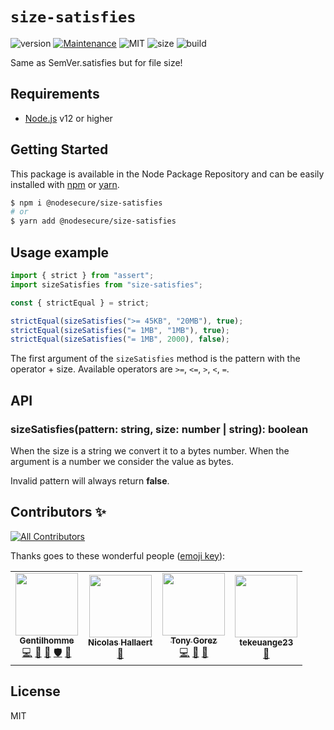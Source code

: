 # `size-satisfies`
![version](https://img.shields.io/badge/dynamic/json.svg?url=https://raw.githubusercontent.com/NodeSecure/size-satisfies/master/package.json&query=$.version&label=Version)
[![Maintenance](https://img.shields.io/badge/Maintained%3F-yes-green.svg)](https://github.com/NodeSecure/size-satisfies/commit-activity)
![MIT](https://img.shields.io/github/license/mashape/apistatus.svg)
![size](https://img.shields.io/github/languages/code-size/NodeSecure/size-satisfies)
![build](https://img.shields.io/github/workflow/status/NodeSecure/size-satisfies/Node.js%20CI)

Same as SemVer.satisfies but for file size!

## Requirements
- [Node.js](https://nodejs.org/en/) v12 or higher

## Getting Started

This package is available in the Node Package Repository and can be easily installed with [npm](https://docs.npmjs.com/getting-started/what-is-npm) or [yarn](https://yarnpkg.com).

```bash
$ npm i @nodesecure/size-satisfies
# or
$ yarn add @nodesecure/size-satisfies
```

## Usage example

```js
import { strict } from "assert";
import sizeSatisfies from "size-satisfies";

const { strictEqual } = strict;

strictEqual(sizeSatisfies(">= 45KB", "20MB"), true);
strictEqual(sizeSatisfies("= 1MB", "1MB"), true);
strictEqual(sizeSatisfies("= 1MB", 2000), false);
```

The first argument of the `sizeSatisfies` method is the pattern with the operator + size. Available operators are `>=`, `<=`, `>`, `<`, `=`.

## API

### sizeSatisfies(pattern: string, size: number | string): boolean
When the size is a string we convert it to a bytes number. When the argument is a number we consider the value as bytes.

Invalid pattern will always return **false**.


## Contributors ✨

<!-- ALL-CONTRIBUTORS-BADGE:START - Do not remove or modify this section -->
[![All Contributors](https://img.shields.io/badge/all_contributors-4-orange.svg?style=flat-square)](#contributors-)
<!-- ALL-CONTRIBUTORS-BADGE:END -->

Thanks goes to these wonderful people ([emoji key](https://allcontributors.org/docs/en/emoji-key)):

<!-- ALL-CONTRIBUTORS-LIST:START - Do not remove or modify this section -->
<!-- prettier-ignore-start -->
<!-- markdownlint-disable -->
<table>
  <tr>
    <td align="center"><a href="https://www.linkedin.com/in/thomas-gentilhomme/"><img src="https://avatars.githubusercontent.com/u/4438263?v=4?s=100" width="100px;" alt=""/><br /><sub><b>Gentilhomme</b></sub></a><br /><a href="https://github.com/NodeSecure/size-satisfies/commits?author=fraxken" title="Code">💻</a> <a href="https://github.com/NodeSecure/size-satisfies/commits?author=fraxken" title="Documentation">📖</a> <a href="https://github.com/NodeSecure/size-satisfies/pulls?q=is%3Apr+reviewed-by%3Afraxken" title="Reviewed Pull Requests">👀</a> <a href="#security-fraxken" title="Security">🛡️</a> <a href="https://github.com/NodeSecure/size-satisfies/issues?q=author%3Afraxken" title="Bug reports">🐛</a></td>
    <td align="center"><a href="https://github.com/Rossb0b"><img src="https://avatars.githubusercontent.com/u/39910164?v=4?s=100" width="100px;" alt=""/><br /><sub><b>Nicolas Hallaert</b></sub></a><br /><a href="https://github.com/NodeSecure/size-satisfies/commits?author=Rossb0b" title="Documentation">📖</a></td>
    <td align="center"><a href="http://tonygo.dev"><img src="https://avatars.githubusercontent.com/u/22824417?v=4?s=100" width="100px;" alt=""/><br /><sub><b>Tony Gorez</b></sub></a><br /><a href="https://github.com/NodeSecure/size-satisfies/commits?author=tony-go" title="Code">💻</a> <a href="https://github.com/NodeSecure/size-satisfies/commits?author=tony-go" title="Documentation">📖</a> <a href="https://github.com/NodeSecure/size-satisfies/pulls?q=is%3Apr+reviewed-by%3Atony-go" title="Reviewed Pull Requests">👀</a></td>
    <td align="center"><a href="https://github.com/tekeuange23"><img src="https://avatars.githubusercontent.com/u/35274201?v=4?s=100" width="100px;" alt=""/><br /><sub><b>tekeuange23</b></sub></a><br /><a href="https://github.com/NodeSecure/size-satisfies/commits?author=tekeuange23" title="Documentation">📖</a></td>
  </tr>
</table>

<!-- markdownlint-restore -->
<!-- prettier-ignore-end -->

<!-- ALL-CONTRIBUTORS-LIST:END -->

## License
MIT
